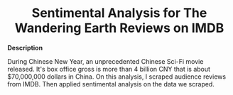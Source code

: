 # <center>Sentimental Analysis for The Wandering Earth Reviews on IMDB  </center>

**Description**  

During Chinese New Year, an unprecedented Chinese Sci-Fi movie released. It's box office gross is more than 4 billion CNY that is about $70,000,000 dollars in China. On this analysis, I scraped audience reviews from IMDB. Then applied sentimental analysis on the data we scraped.
